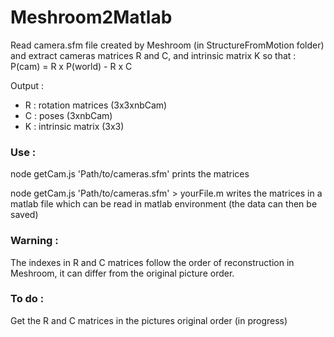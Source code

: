 # Meshroom2Matlab

Read camera.sfm file created by Meshroom (in StructureFromMotion folder) and extract cameras matrices R and C, and intrinsic matrix K
so that :  P(cam) = R x P(world) - R x C

Output : 

 * R : rotation matrices (3x3xnbCam)
 * C : poses (3xnbCam)
 * K : intrinsic matrix (3x3)

### Use :

node getCam.js 'Path/to/cameras.sfm'                 prints the matrices

node getCam.js 'Path/to/cameras.sfm' > yourFile.m    writes the matrices in a matlab file which can be read in matlab environment (the data can then be saved)

### Warning :

The indexes in R and C matrices follow the order of reconstruction in Meshroom, it can differ from the original picture order.

### To do :

Get the R and C matrices in the pictures original order (in progress)
